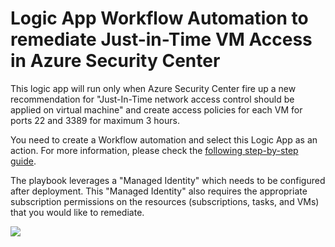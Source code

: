 # Logic App Workflow Automation to remediate Just-in-Time VM Access in Azure Security Center

This logic app will run only when Azure Security Center fire up a new recommendation for "Just-In-Time network access control should be applied on virtual machine" and create access policies for each VM for ports 22 and 3389 for maximum 3 hours.

You need to create a Workflow automation and select this Logic App as an action.
For more information, please check the <a
href="https://charbelnemnom.com/2020/02/enable-just-in-time-vm-access-on-virtual-machines-with-workflow-automation-in-azure-security-center" target="_blank">following step-by-step guide</a>.

The playbook leverages a "Managed Identity" which needs to be configured after deployment. This "Managed Identity" also requires the appropriate subscription permissions on the resources (subscriptions, tasks, and VMs) that you would like to remediate.

<a
href="https://portal.azure.com/#create/Microsoft.Template/uri/https%3A%2F%2Fraw.githubusercontent.com%2FCharbelNemnom%2FPower-MVP-Elite%2Fmaster%2FAzure%2FAzure%20Security%20Center%2FEnable%20Just-In-Time%20VM%20Access%20On%20Virtual%20Machines%20With%20Workflow%20Automation%2FASC-WA-EnableJIT.json" target="_blank">
    <img src="https://azuredeploy.net/deploybutton.png"/>
</a>

